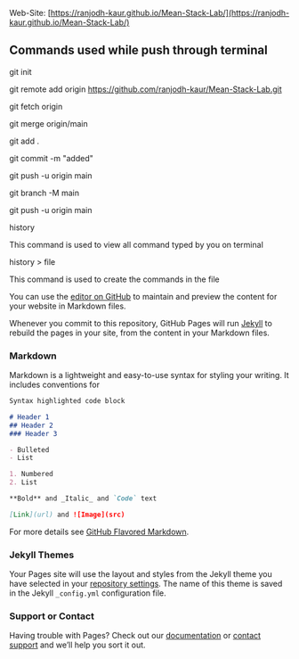 Web-Site: [https://ranjodh-kaur.github.io/Mean-Stack-Lab/](https://ranjodh-kaur.github.io/Mean-Stack-Lab/)

## Commands used while push through terminal
 git init
 
 git remote add origin https://github.com/ranjodh-kaur/Mean-Stack-Lab.git
 
 git fetch origin
 
 git merge origin/main
 
 git add .
 
 git commit -m "added"
 
 git push -u origin main
 
 git branch -M main
 
 git push -u origin main
 
 history 
 
 This command is used to view all command typed by you on terminal
 
 history > file
 
 This command is used to create the commands in the file

You can use the [editor on GitHub](https://github.com/ranjodh-kaur/Mean-Stack-Lab/edit/main/README.md) to maintain and preview the content for your website in Markdown files.

Whenever you commit to this repository, GitHub Pages will run [Jekyll](https://jekyllrb.com/) to rebuild the pages in your site, from the content in your Markdown files.

### Markdown

Markdown is a lightweight and easy-to-use syntax for styling your writing. It includes conventions for

```markdown
Syntax highlighted code block

# Header 1
## Header 2
### Header 3

- Bulleted
- List

1. Numbered
2. List

**Bold** and _Italic_ and `Code` text

[Link](url) and ![Image](src)
```

For more details see [GitHub Flavored Markdown](https://guides.github.com/features/mastering-markdown/).

### Jekyll Themes

Your Pages site will use the layout and styles from the Jekyll theme you have selected in your [repository settings](https://github.com/ranjodh-kaur/Mean-Stack-Lab/settings). The name of this theme is saved in the Jekyll `_config.yml` configuration file.

### Support or Contact

Having trouble with Pages? Check out our [documentation](https://docs.github.com/categories/github-pages-basics/) or [contact support](https://support.github.com/contact) and we’ll help you sort it out.
